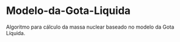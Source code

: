 # Modelo-da-Gota-Liquida
Algoritmo para cálculo da massa nuclear baseado no modelo da Gota Líquida. 
